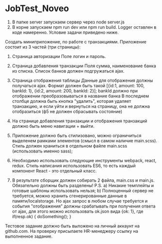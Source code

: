 # JobTest_Noveo
1. В папке server запускаем сервер через node server.js
2. В корне запускаем npm run dev или npm run build. 
Logger оставлен в коде намеренно. Условие задачи приведено ниже. 

Создать миниприложение, по работе с транзакциями.
Приложение состоит из 3 частей (три страницы):
1) Страница авторизации
Поле логин и пароль.

2) Страница добавления транзакции
Поля сумма, наименование банка из списка. Список банков должен подгружаться ajax.

3) Страница отображения таблицы
Данные для отображения должны получаться ajax.
Формат должен быть такой
[{id:1, amount: 100, bankId: 1}, {id:2, amount: 200, bankId: 2}];
bankId должно при отображении преобразовываться в название банка
В последнем столбце должна быть кнопка "удалить", которая удаляет транзакцию, и если уйти и вернуться на страницу, она не должна отобразиться (ф5 не должен сбрасывать состояние)

4) На странице добавления транзакции и отображения транзакций должно быть меню навигации + выйти.

5) Приложение должно быть стилизовано, можно ограничиться выделенем рамками элементов (смысл в самом наличие main.scss). Стиль должен храниться в отдельном файле main.scss (использовать именно sass);

6) Необходимо использовать следующие инструменты webpack, react, redux. Стиль написания использовать ES6, то есть каждый компонент React - это отдельный класс.

7) В результате сборщик должен собирать 2 файла, main.css и main.js. Обязательно должны быть разделены!
P.S.
 a) Никакие темплейты и готовые шаблоны использовать нельзя;
 b) Полноценный сервер не требуется, можно хранить сгенерированные данные в памяти/localstorage. Но ajax запрос в любом случае требуется и события "отображения" должны срабатывать при получения ответа от ajax, для этого можно использовать ok.json вида {ok: 1}, где if(resp.ok) { doSomething(); }

Тестовое задание должно быть выложено на личный аккаунт на github.com. На проверку присылаете HR-менеджеру ссылку на выполненное задание.
